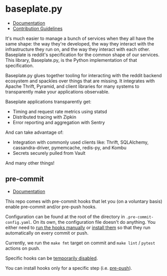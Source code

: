 # baseplate.py

* [Documentation](https://baseplate.readthedocs.io/en/stable/)
* [Contribution Guidelines](https://github.com/reddit/baseplate.py/blob/develop/CONTRIBUTING.md)

It's much easier to manage a bunch of services when they all have the same
shape: the way they're developed, the way they interact with the infrastructure
they run on, and the way they interact with each other. Baseplate is reddit's
specification for the common shape of our services. This library, Baseplate.py,
is the Python implementation of that specification.

Baseplate.py glues together tooling for interacting with the reddit backend
ecosystem and spackles over things that are missing. It integrates with Apache
Thrift, Pyramid, and client libraries for many systems to transparently make
your applications observable.

Baseplate applications transparently get:

* Timing and request rate metrics using statsd
* Distributed tracing with Zipkin
* Error reporting and aggregation with Sentry

And can take advantage of:

* Integration with commonly used clients like: Thrift, SQLAlchemy,
  cassandra-driver, pymemcache, redis-py, and Kombu
* Secrets securely pulled from Vault

And many other things!

## pre-commit

* [Documentation](https://pre-commit.com/)

This repo comes with pre-commit hooks that let you (on a voluntary basis)
enable pre-commit and/or pre-push hooks.

Configuration can be found at the root of the directory in
`.pre-commit-config.yaml`. On its own, the configuration file doesn't do
anything. You either need to [run the hooks manually](https://pre-commit.com/#pre-commit-run)
or [install them](https://pre-commit.com/#pre-commit-install) so that they run
automatically on every commit or push.

Currently, we run the `make fmt` target on commit and `make lint` / `pytest`
actions on push.

Specific hooks can be [temporarily disabled](https://pre-commit.com/#temporarily-disabling-hooks).

You can install hooks only for a specific step (i.e. [pre-push](https://pre-commit.com/#pre-commit-during-push)).
